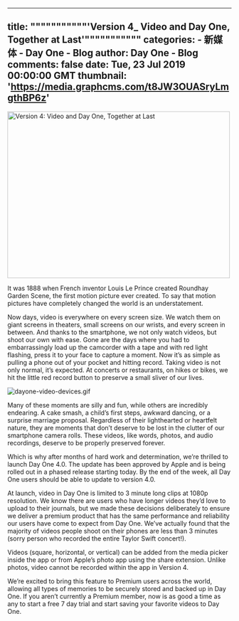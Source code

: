 
---
title: """""""""""'Version 4_ Video and Day One, Together at Last'"""""""""""
categories: 
    - 新媒体
    - Day One - Blog
author: Day One - Blog
comments: false
date: Tue, 23 Jul 2019 00:00:00 GMT
thumbnail: 'https://media.graphcms.com/t8JW3OUASryLmgthBP6z'
---

<div>   
<img alt="Version 4: Video and Day One, Together at Last" width="500" height="375" src="https://media.graphcms.com/t8JW3OUASryLmgthBP6z" referrerpolicy="no-referrer"><p>It was 1888 when French inventor Louis Le Prince created Roundhay Garden Scene, the first motion picture ever created. To say that motion pictures have completely changed the world is an understatement.</p><p>Now days, video is everywhere on every screen size. We watch them on giant screens in theaters, small screens on our wrists, and every screen in between. And thanks to the smartphone, we not only watch videos, but shoot our own with ease. Gone are the days where you had to embarrassingly load up the camcorder with a tape and with red light flashing, press it to your face to capture a moment. Now it’s as simple as pulling a phone out of your pocket and hitting record. Taking video is not only normal, it’s expected. At concerts or restaurants, on hikes or bikes, we hit the little red record button to preserve a small sliver of our lives.</p><p><img alt="dayone-video-devices.gif" src="https://media.graphcms.com/AJu8KSDQoO2MfMtrEnEt" referrerpolicy="no-referrer"></p><p>Many of these moments are silly and fun, while others are incredibly endearing. A cake smash, a child’s first steps, awkward dancing, or a surprise marriage proposal. Regardless of their lighthearted or heartfelt nature, they are moments that don’t deserve to be lost in the clutter of our smartphone camera rolls. These videos, like words, photos, and audio recordings, deserve to be properly preserved forever.</p><p>Which is why after months of hard work and determination, we’re thrilled to launch Day One 4.0. The update has been approved by Apple and is being rolled out in a phased release starting today. By the end of the week, all Day One users should be able to update to version 4.0.</p><p>At launch, video in Day One is limited to 3 minute long clips at 1080p resolution. We know there are users who have longer videos they’d love to upload to their journals, but we made these decisions deliberately to ensure we deliver a premium product that has the same performance and reliability our users have come to expect from Day One. We’ve actually found that the majority of videos people shoot on their phones are less than 3 minutes (sorry person who recorded the entire Taylor Swift concert!).</p><p>Videos (square, horizontal, or vertical) can be added from the media picker inside the app or from Apple’s photo app using the share extension. Unlike photos, video cannot be recorded within the app in Version 4.</p><p>We’re excited to bring this feature to Premium users across the world, allowing all types of memories to be securely stored and backed up in Day One. If you aren’t currently a Premium member, now is as good a time as any to start a free 7 day trial and start saving your favorite videos to Day One.</p>  
</div>
            